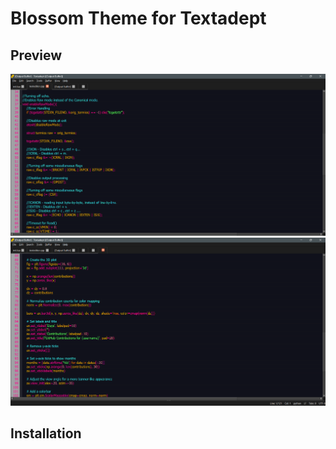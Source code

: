 # Blossom Theme for Textadept

## Preview
![](./screenshot01.png)
![](./screenshot02.png)

## Installation

